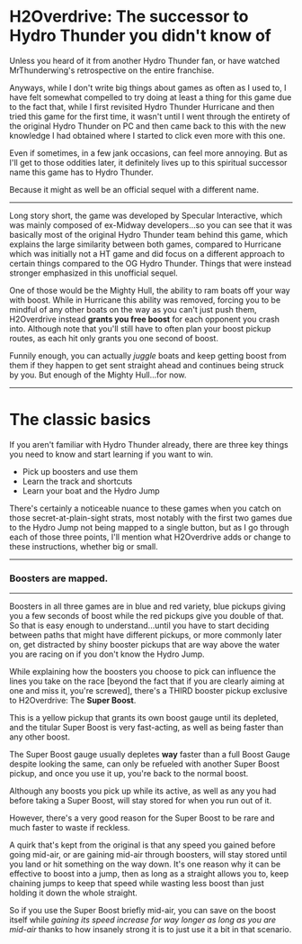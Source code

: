 
# H2Overdrive: The successor to Hydro Thunder you didn't know of

Unless you heard of it from another Hydro Thunder fan, or have watched MrThunderwing's retrospective on the entire franchise.

Anyways, while I don't write big things about games as often as I used to, I have felt somewhat compelled to try doing at least a thing for this game due to the fact that, while I first revisited Hydro Thunder Hurricane and then tried this game for the first time, it wasn't until I went through the entirety of the original Hydro Thunder on PC and then came back to this with the new knowledge I had obtained where I started to click even more with this one.

Even if sometimes, in a few jank occasions, can feel more annoying. But as I'll get to those oddities later, it definitely lives up to this spiritual successor name this game has to Hydro Thunder.

Because it might as well be an official sequel with a different name.

---

Long story short, the game was developed by Specular Interactive, which was mainly composed of ex-Midway developers...so you can see that it was basically most of the original Hydro Thunder team behind this game, which explains the large similarity between both games, compared to Hurricane which was initially not a HT game and did focus on a different approach to certain things compared to the OG Hydro Thunder. Things that were instead stronger emphasized in this unofficial sequel.

One of those would be the Mighty Hull, the ability to ram boats off your way with boost. While in Hurricane this ability was removed, forcing you to be mindful of any other boats on the way as you can't just push them, H2Overdrive instead **grants you free boost** for each opponent you crash into. Although note that you'll still have to often plan your boost pickup routes, as each hit only grants you one second of boost.

Funnily enough, you can actually *juggle* boats and keep getting boost from them if they happen to get sent straight ahead and continues being struck by you. But enough of the Mighty Hull...for now.

---
#   The classic basics

If you aren't familiar with Hydro Thunder already, there are three key things you need to know and start learning if you want to win.

- Pick up boosters and use them
- Learn the track and shortcuts
- Learn your boat and the Hydro Jump

There's certainly a noticeable nuance to these games when you catch on those secret-at-plain-sight strats, most notably with the first two games due to the Hydro Jump not being mapped to a single button, but as I go through each of those three points, I'll mention what H2Overdrive adds or change to these instructions, whether big or small.

---
###    Boosters are mapped.
---
Boosters in all three games are in blue and red variety, blue pickups giving you a few seconds of boost while the red pickups give you double of that. So that is easy enough to understand...until you have to start deciding between paths that might have different pickups, or more commonly later on, get distracted by shiny booster pickups that are way above the water you are racing on if you don't know the Hydro Jump.

While explaining how the boosters you choose to pick can influence the lines you take on the race [beyond the fact that if you are clearly aiming at one and miss it, you're screwed], there's a THIRD booster pickup exclusive to H2Overdrive: The **Super Boost**.

This is a yellow pickup that grants its own boost gauge until its depleted, and the titular Super Boost is very fast-acting, as well as being faster than any other boost.

The Super Boost gauge usually depletes **way** faster than a full Boost Gauge despite looking the same, can only be refueled with another Super Boost pickup, and once you use it up, you're back to the normal boost.

Although any boosts you pick up while its active, as well as any you had before taking a Super Boost, will stay stored for when you run out of it.

However, there's a very good reason for the Super Boost to be rare and much faster to waste if reckless.

A quirk that's kept from the original is that any speed you gained before going mid-air, or are gaining mid-air through boosters, will stay stored until you land or hit something on the way down. It's one reason why it can be effective to boost into a jump, then as long as a straight allows you to, keep chaining jumps to keep that speed while wasting less boost than just holding it down the whole straight.

So if you use the Super Boost briefly mid-air, you can save on the boost itself while *gaining its speed increase for way longer as long as you are mid-air* thanks to how insanely strong it is to just use it a bit in that scenario.





<!--stackedit_data:
eyJoaXN0b3J5IjpbNTUzMzUwNjg2XX0=
-->